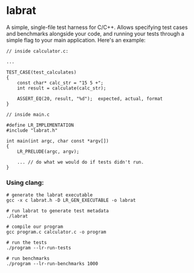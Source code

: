 # labrat

A simple, single-file test harness for C/C++. Allows specifying test cases and
benchmarks alongside your code, and running your tests through a simple flag
to your main application. Here's an example:

```
// inside calculator.c:

...

TEST_CASE(test_calculates)
{
    const char* calc_str = "15 5 +";
    int result = calculate(calc_str);

    ASSERT_EQ(20, result, "%d");  expected, actual, format
}
```

```
// inside main.c

#define LR_IMPLEMENTATION
#include "labrat.h"

int main(int argc, char const *argv[])
{
    LR_PRELUDE(argc, argv);
    
    ... // do what we would do if tests didn't run.
}
```

### Using clang:
```
# generate the labrat executable
gcc -x c labrat.h -D LR_GEN_EXECUTABLE -o labrat

# run labrat to generate test metadata
./labrat

# compile our program
gcc program.c calculator.c -o program

# run the tests
./program --lr-run-tests

# run benchmarks
./program --lr-run-benchmarks 1000

```
